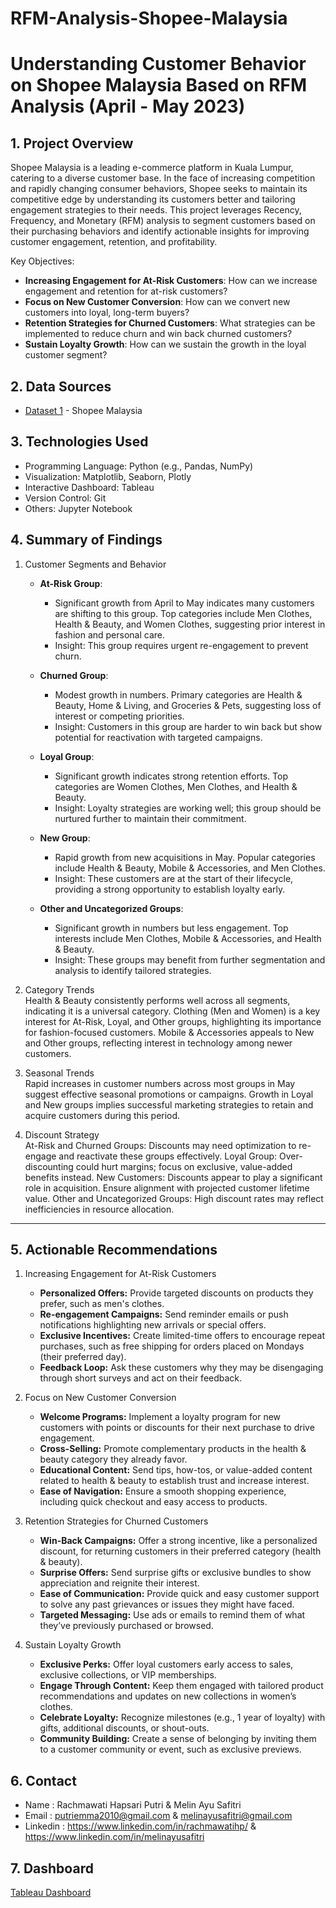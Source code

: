 <h1> RFM-Analysis-Shopee-Malaysia </h1>
<h1> Understanding Customer Behavior on Shopee Malaysia Based on RFM Analysis (April - May 2023) </h1>

## 1. Project Overview
Shopee Malaysia is a leading e-commerce platform in Kuala Lumpur, catering to a diverse customer base. In the face of increasing competition and rapidly changing consumer behaviors, Shopee seeks to maintain its competitive edge by understanding its customers better and tailoring engagement strategies to their needs. This project leverages Recency, Frequency, and Monetary (RFM) analysis to segment customers based on their purchasing behaviors and identify actionable insights for improving customer engagement, retention, and profitability.

Key Objectives:
- **Increasing Engagement for At-Risk Customers**: How can we increase engagement and retention for at-risk customers?
- **Focus on New Customer Conversion**: How can we convert new customers into loyal, long-term buyers?
- **Retention Strategies for Churned Customers**: What strategies can be implemented to reduce churn and win back churned customers?
- **Sustain Loyalty Growth**: How can we sustain the growth in the loyal customer segment?

## 2. Data Sources
- [Dataset 1](https://www.kaggle.com/code/yoongsin/shopee-sales-analysis/input?select=20240121_shopee_sample_data+%281%29.csv) - Shopee Malaysia

## 3. Technologies Used
- Programming Language: Python (e.g., Pandas, NumPy)
- Visualization: Matplotlib, Seaborn, Plotly
- Interactive Dashboard: Tableau
- Version Control: Git
- Others: Jupyter Notebook

## 4. Summary of Findings
1. Customer Segments and Behavior <br>
   - **At-Risk Group**: <br>
      - Significant growth from April to May indicates many customers are shifting to this group. Top categories include Men Clothes, Health & Beauty, and Women Clothes, suggesting prior interest in fashion and personal care.
      - Insight: This group requires urgent re-engagement to prevent churn.

   - **Churned Group**: <br>
      - Modest growth in numbers. Primary categories are Health & Beauty, Home & Living, and Groceries & Pets, suggesting loss of interest or competing priorities.
      - Insight: Customers in this group are harder to win back but show potential for reactivation with targeted campaigns.

   - **Loyal Group**:<br>
      - Significant growth indicates strong retention efforts. Top categories are Women Clothes, Men Clothes, and Health & Beauty.
      - Insight: Loyalty strategies are working well; this group should be nurtured further to maintain their commitment.

   - **New Group**: <br>
      - Rapid growth from new acquisitions in May. Popular categories include Health & Beauty, Mobile & Accessories, and Men Clothes.
      - Insight: These customers are at the start of their lifecycle, providing a strong opportunity to establish loyalty early.

   - **Other and Uncategorized Groups**: <br>
      - Significant growth in numbers but less engagement. Top interests include Men Clothes, Mobile & Accessories, and Health & Beauty.
      - Insight: These groups may benefit from further segmentation and analysis to identify tailored strategies.

2. Category Trends<br>
Health & Beauty consistently performs well across all segments, indicating it is a universal category.
Clothing (Men and Women) is a key interest for At-Risk, Loyal, and Other groups, highlighting its importance for fashion-focused customers.
Mobile & Accessories appeals to New and Other groups, reflecting interest in technology among newer customers.

3. Seasonal Trends<br>
Rapid increases in customer numbers across most groups in May suggest effective seasonal promotions or campaigns.
Growth in Loyal and New groups implies successful marketing strategies to retain and acquire customers during this period.

4. Discount Strategy <br>
At-Risk and Churned Groups: Discounts may need optimization to re-engage and reactivate these groups effectively.
Loyal Group: Over-discounting could hurt margins; focus on exclusive, value-added benefits instead.
New Customers: Discounts appear to play a significant role in acquisition. Ensure alignment with projected customer lifetime value.
Other and Uncategorized Groups: High discount rates may reflect inefficiencies in resource allocation.
---

## **5. Actionable Recommendations**
1. Increasing Engagement for At-Risk Customers
   - **Personalized Offers:** Provide targeted discounts on products they prefer, such as men's clothes.
   - **Re-engagement Campaigns:** Send reminder emails or push notifications highlighting new arrivals or special offers.
   - **Exclusive Incentives:** Create limited-time offers to encourage repeat purchases, such as free shipping for orders placed on Mondays (their preferred day).
   - **Feedback Loop:** Ask these customers why they may be disengaging through short surveys and act on their feedback.
        
2. Focus on New Customer Conversion
   - **Welcome Programs:** Implement a loyalty program for new customers with points or discounts for their next purchase to drive engagement.
   - **Cross-Selling:** Promote complementary products in the health & beauty category they already favor.
   - **Educational Content:** Send tips, how-tos, or value-added content related to health & beauty to establish trust and increase interest.
   - **Ease of Navigation:** Ensure a smooth shopping experience, including quick checkout and easy access to products.
   
3. Retention Strategies for Churned Customers
   - **Win-Back Campaigns:** Offer a strong incentive, like a personalized discount, for returning customers in their preferred category (health & beauty).
   - **Surprise Offers:** Send surprise gifts or exclusive bundles to show appreciation and reignite their interest.
   - **Ease of Communication:** Provide quick and easy customer support to solve any past grievances or issues they might have faced.
   - **Targeted Messaging:** Use ads or emails to remind them of what they’ve previously purchased or browsed.

4. Sustain Loyalty Growth
   - **Exclusive Perks:** Offer loyal customers early access to sales, exclusive collections, or VIP memberships.
   - **Engage Through Content:** Keep them engaged with tailored product recommendations and updates on new collections in women’s clothes.
   - **Celebrate Loyalty:** Recognize milestones (e.g., 1 year of loyalty) with gifts, additional discounts, or shout-outs.
   - **Community Building:** Create a sense of belonging by inviting them to a customer community or event, such as exclusive previews.

## 6. Contact
- Name : Rachmawati Hapsari Putri & Melin Ayu Safitri
- Email : putriemma2010@gmail.com & melinayusafitri@gmail.com
- Linkedin : https://www.linkedin.com/in/rachmawatihp/ & https://www.linkedin.com/in/melinayusafitri

## 7. Dashboard
[Tableau Dashboard](https://public.tableau.com/views/DashboardAnalysisRFM-ShopeeMalaysia/DashboardRFM?:language=en-US&publish=yes&:sid=&:redirect=auth&:display_count=n&:origin=viz_share_link)
